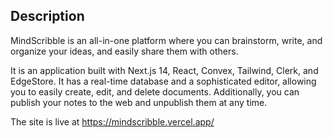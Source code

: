 ## Description

MindScribble is an all-in-one platform where you can brainstorm, write, and organize your ideas, and easily share them with others.

It is an application built with Next.js 14, React, Convex, Tailwind, Clerk, and EdgeStore. It has a real-time database and a sophisticated editor, allowing you to easily create, edit, and delete documents. Additionally, you can publish your notes to the web and unpublish them at any time.

The site is live at https://mindscribble.vercel.app/




